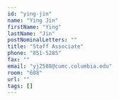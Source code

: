 ```yaml
---
id: "ying-jin"
name: "Ying Jin"
firstName: "Ying"
lastName: "Jin"
postNominalLetters: ""
title: "Staff Associate"
phone: "851-5285"
fax: ""
email: "yj2588@cumc.columbia.edu"
room: "608"
url: ""
tags: []
---
```

